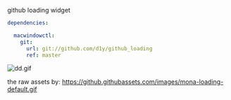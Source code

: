
github loading widget

```yaml
dependencies:

  macwindowctl:
    git:
      url: git://github.com/d1y/github_loading
      ref: master
```

![dd.gif](https://i.loli.net/2021/09/25/jNkly5pVK93Adg4.gif)

the raw assets by: https://github.githubassets.com/images/mona-loading-default.gif